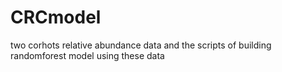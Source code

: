 # CRCmodel
two corhots relative abundance data and the scripts of building randomforest model using these data
